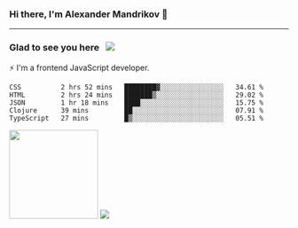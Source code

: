 ### Hi there, I'm Alexander Mandrikov 👋

- - -

### Glad to see you here &nbsp; ![](https://komarev.com/ghpvc/?username=nunsez&color=blue&label=visitors)

⚡ I'm a frontend JavaScript developer.

<!--
**nunsez/nunsez** is a ✨ _special_ ✨ repository because its `README.md` (this file) appears on your GitHub profile.

Here are some ideas to get you started:

- 🔭 I’m currently working on ...
- 🌱 I’m currently learning ...
- 👯 I’m looking to collaborate on ...
- 🤔 I’m looking for help with ...
- 💬 Ask me about ...
- 📫 How to reach me: ...
- 😄 Pronouns: ...
- ⚡ Fun fact: ...
-->


<!--START_SECTION:waka-->
```text
CSS          2 hrs 52 mins   ████████▓░░░░░░░░░░░░░░░░   34.61 % 
HTML         2 hrs 24 mins   ███████▒░░░░░░░░░░░░░░░░░   29.02 % 
JSON         1 hr 18 mins    ████░░░░░░░░░░░░░░░░░░░░░   15.75 % 
Clojure      39 mins         ██░░░░░░░░░░░░░░░░░░░░░░░   07.91 % 
TypeScript   27 mins         █▒░░░░░░░░░░░░░░░░░░░░░░░   05.51 % 
```
<!--END_SECTION:waka-->

<span>
<img height="160em" src="https://github-readme-stats.vercel.app/api?username=nunsez&show_icons=true&count_private=true&hide_border=true&hide=issues" />
<img src="https://github-readme-stats.vercel.app/api/top-langs/?username=nunsez&layout=compact&hide_border=true" />
</span>

<!--
[![willianrod's wakatime stats](https://github-readme-stats.vercel.app/api/wakatime?username=nunsez&hide_border=true)](https://github.com/anuraghazra/github-readme-stats)
-->
